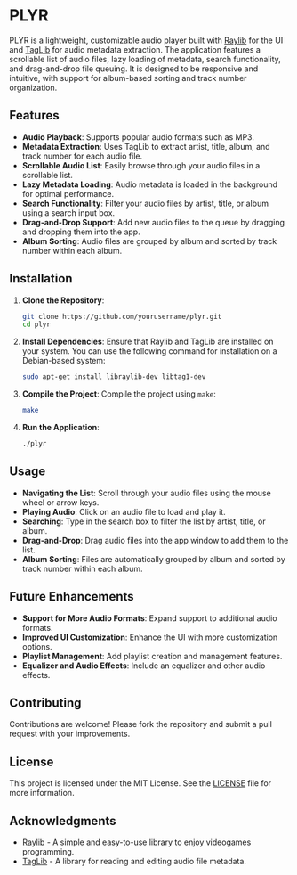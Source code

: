 # PLYR

PLYR is a lightweight, customizable audio player built with [Raylib](https://www.raylib.com/) for the UI and [TagLib](https://taglib.org/) for audio metadata extraction. The application features a scrollable list of audio files, lazy loading of metadata, search functionality, and drag-and-drop file queuing. It is designed to be responsive and intuitive, with support for album-based sorting and track number organization.

## Features

- **Audio Playback**: Supports popular audio formats such as MP3.
- **Metadata Extraction**: Uses TagLib to extract artist, title, album, and track number for each audio file.
- **Scrollable Audio List**: Easily browse through your audio files in a scrollable list.
- **Lazy Metadata Loading**: Audio metadata is loaded in the background for optimal performance.
- **Search Functionality**: Filter your audio files by artist, title, or album using a search input box.
- **Drag-and-Drop Support**: Add new audio files to the queue by dragging and dropping them into the app.
- **Album Sorting**: Audio files are grouped by album and sorted by track number within each album.

## Installation

1. **Clone the Repository**:
   ```sh
   git clone https://github.com/yourusername/plyr.git
   cd plyr
   ```

2. **Install Dependencies**:
   Ensure that Raylib and TagLib are installed on your system. You can use the following command for installation on a Debian-based system:
   ```sh
   sudo apt-get install libraylib-dev libtag1-dev
   ```

3. **Compile the Project**:
   Compile the project using `make`:
   ```sh
   make
   ```

4. **Run the Application**:
   ```sh
   ./plyr
   ```

## Usage

- **Navigating the List**: Scroll through your audio files using the mouse wheel or arrow keys.
- **Playing Audio**: Click on an audio file to load and play it.
- **Searching**: Type in the search box to filter the list by artist, title, or album.
- **Drag-and-Drop**: Drag audio files into the app window to add them to the list.
- **Album Sorting**: Files are automatically grouped by album and sorted by track number within each album.

## Future Enhancements

- **Support for More Audio Formats**: Expand support to additional audio formats.
- **Improved UI Customization**: Enhance the UI with more customization options.
- **Playlist Management**: Add playlist creation and management features.
- **Equalizer and Audio Effects**: Include an equalizer and other audio effects.

## Contributing

Contributions are welcome! Please fork the repository and submit a pull request with your improvements.

## License

This project is licensed under the MIT License. See the [LICENSE](LICENSE) file for more information.

## Acknowledgments

- [Raylib](https://www.raylib.com/) - A simple and easy-to-use library to enjoy videogames programming.
- [TagLib](https://taglib.org/) - A library for reading and editing audio file metadata.

